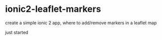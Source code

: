 # ionic2-leaflet-markers
create a simple ionic 2 app, where to add/remove markers in a leaflet map

just started
